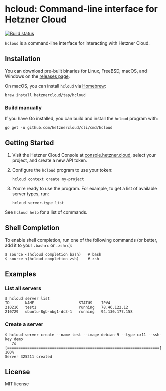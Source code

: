 # hcloud: Command-line interface for Hetzner Cloud

[![Build status](https://travis-ci.org/hetznercloud/cli.svg?branch=master)](https://travis-ci.org/hetznercloud/cli)

`hcloud` is a command-line interface for interacting with Hetzner Cloud.

## Installation

You can download pre-built binaries for Linux, FreeBSD, macOS, and Windows on
the [releases page](https://github.com/hetznercloud/cli/releases).

On macOS, you can install `hcloud` via [Homebrew](https://brew.sh/):

    brew install hetznercloud/tap/hcloud

### Build manually

If you have Go installed, you can build and install the `hcloud` program with:

    go get -u github.com/hetznercloud/cli/cmd/hcloud

## Getting Started

1.  Visit the Hetzner Cloud Console at [console.hetzner.cloud](https://console.hetzner.cloud/),
    select your project, and create a new API token.

2.  Configure the `hcloud` program to use your token:
    
        hcloud context create my-project

3.  You’re ready to use the program. For example, to get a list of available server
    types, run:
    
        hcloud server-type list

See `hcloud help` for a list of commands.

## Shell Completion

To enable shell completion, run one of the following commands (or better,
add it to your `.bashrc` or `.zshrc`):

```
$ source <(hcloud completion bash)   # bash
$ source <(hcloud completion zsh)    # zsh
```

## Examples

### List all servers

```
$ hcloud server list            
ID       NAME                    STATUS    IPV4
210216   test1                   running   78.46.122.12
210729   ubuntu-8gb-nbg1-dc3-1   running   94.130.177.158
```

### Create a server

```
$ hcloud server create --name test --image debian-9 --type cx11 --ssh-key demo
   7s [====================================================================] 100%
Server 325211 created
```

## License

MIT license
